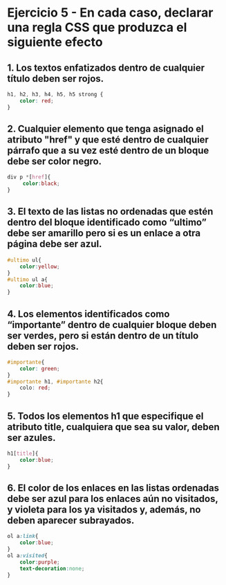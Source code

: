 # Ejercicio 5 - En cada caso, declarar una regla CSS que produzca el siguiente efecto

## 1. Los textos enfatizados dentro de cualquier título deben ser rojos. 
```css
h1, h2, h3, h4, h5, h5 strong {
    color: red; 
}
```
## 2. Cualquier elemento que tenga asignado el atributo "href" y que esté dentro de cualquier párrafo que a su vez esté dentro de un bloque debe ser color negro. 
```css
div p *[href]{
     color:black; 
}
```
## 3. El texto de las listas no ordenadas que estén dentro del bloque identificado como “ultimo” debe ser amarillo pero si es un enlace a otra página debe ser azul. 
```css
#ultimo ul{
    color:yellow;
}
#ultimo ul a{
    color:blue;
}
```
## 4. Los elementos identificados como “importante” dentro de cualquier bloque deben ser verdes, pero si  están dentro de un título deben ser rojos. 
```css
#importante{
    color: green;
}
#importante h1, #importante h2{
    colo: red;
}
```
## 5. Todos los elementos h1 que especifique el atributo title, cualquiera que sea su valor, deben ser azules. 
```css
h1[title]{ 
    color:blue; 
}
```
## 6. El color de los enlaces en las listas ordenadas debe ser azul para los enlaces aún no visitados, y violeta para los ya visitados y, además, no deben aparecer subrayados.       
```css
ol a:link{ 
    color:blue; 
} 
ol a:visited{
    color:purple; 
    text-decoration:none; 
}
```